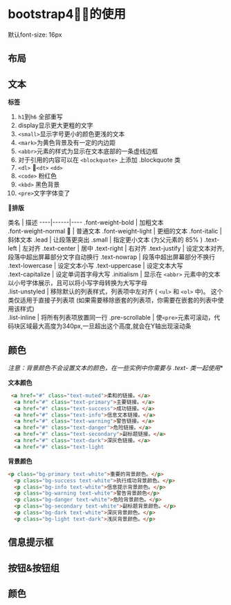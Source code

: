 # bootstrap4的使用

默认font-size: 16px

## 布局

## 文本

**标签**

1. `h1`到`h6` 全部重写
2. display显示更大更粗的文字
3. `<small>`显示字号更小的颜色更浅的文本
4. `<mark>`为黄色背景及有一定的内边距
5. `<abbr>`元素的样式为显示在文本底部的一条虚线边框
6. 对于引用的内容可以在 `<blockquote>` 上添加 .blockquote 类
7. `<dl>` `<dt>` `<dd>`
8. `<code>` 粉红色
9. `<kbd>` 黑色背景
10. `<pre>`文字字体变了

**排版**

类名 | 描述
----|------|----
.font-weight-bold | 加粗文本  
.font-weight-normal  | 普通文本
.font-weight-light | 更细的文本
.font-italic | 斜体文本
.lead | 让段落更突出
.small |    指定更小文本 (为父元素的 85% )
.text-left | 左对齐
.text-center | 居中
.text-right | 右对齐
.text-justify | 设定文本对齐,段落中超出屏幕部分文字自动换行
.text-nowrap | 段落中超出屏幕部分不换行
.text-lowercase | 设定文本小写
.text-uppercase  | 设定文本大写	
.text-capitalize | 设定单词首字母大写
.initialism | 显示在 `<abbr>` 元素中的文本以小号字体展示，且可以将小写字母转换为大写字母	
.list-unstyled | 移除默认的列表样式，列表项中左对齐 ( `<ul>` 和 `<ol>` 中)。 这个类仅适用于直接子列表项 (如果需要移除嵌套的列表项，你需要在嵌套的列表中使用该样式)	
.list-inline | 将所有列表项放置同一行
.pre-scrollable | 使`<pre>`元素可滚动，代码块区域最大高度为340px,一旦超出这个高度,就会在Y轴出现滚动条

## 颜色

**注意：️背景颜色不会设置文本的颜色，在一些实例中你需要与 .text-* 类一起使用**

**文本颜色**

``` html
 <a href="#" class="text-muted">柔和的链接。</a>
  <a href="#" class="text-primary">主要链接。</a>
  <a href="#" class="text-success">成功链接。</a>
  <a href="#" class="text-info">信息文本链接。</a>
  <a href="#" class="text-warning">警告链接。</a>
  <a href="#" class="text-danger">危险链接。</a>
  <a href="#" class="text-secondary">副标题链接。</a>
  <a href="#" class="text-dark">深灰色链接。</a>
  <a href="#" class="text-light
```

**背景颜色**

```html
<p class="bg-primary text-white">重要的背景颜色。</p>
  <p class="bg-success text-white">执行成功背景颜色。</p>
  <p class="bg-info text-white">信息提示背景颜色。</p>
  <p class="bg-warning text-white">警告背景颜色</p>
  <p class="bg-danger text-white">危险背景颜色。</p>
  <p class="bg-secondary text-white">副标题背景颜色。</p>
  <p class="bg-dark text-white">深灰背景颜色。</p>
  <p class="bg-light text-dark">浅灰背景颜色。</p>
```

## 信息提示框

## 按钮&按钮组

## 颜色
